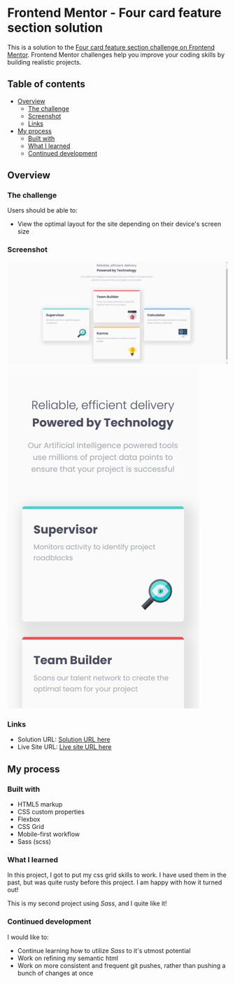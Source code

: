 # Frontend Mentor - Four card feature section solution

This is a solution to the [Four card feature section challenge on Frontend Mentor](https://www.frontendmentor.io/challenges/four-card-feature-section-weK1eFYK). Frontend Mentor challenges help you improve your coding skills by building realistic projects. 

## Table of contents

- [Overview](#overview)
  - [The challenge](#the-challenge)
  - [Screenshot](#screenshot)
  - [Links](#links)
- [My process](#my-process)
  - [Built with](#built-with)
  - [What I learned](#what-i-learned)
  - [Continued development](#continued-development)

## Overview

### The challenge

Users should be able to:

- View the optimal layout for the site depending on their device's screen size

### Screenshot

![Screenshot of desktop page](images/screenshot-desktop.png)
![Screenshot of mobile page](images/screenshot-mobile.png)

### Links

- Solution URL: [Solution URL here](https://github.com/andrew-j-brown/Four-Card-Feature-Section)
- Live Site URL: [Live site URL here](https://andrew-j-brown.github.io/Four-Card-Feature-Section/)

## My process

### Built with

- HTML5 markup
- CSS custom properties
- Flexbox
- CSS Grid
- Mobile-first workflow
- Sass (scss)

### What I learned

In this project, I got to put my css grid skills to work. I have used them in the past, but was quite rusty before this project. I am happy with how it turned out!

This is my second project using *Sass*, and I quite like it!

### Continued development

I would like to:

- Continue learning how to utilize *Sass* to it's utmost potential
- Work on refining my semantic html
- Work on more consistent and frequent git pushes, rather than pushing a bunch of changes at once